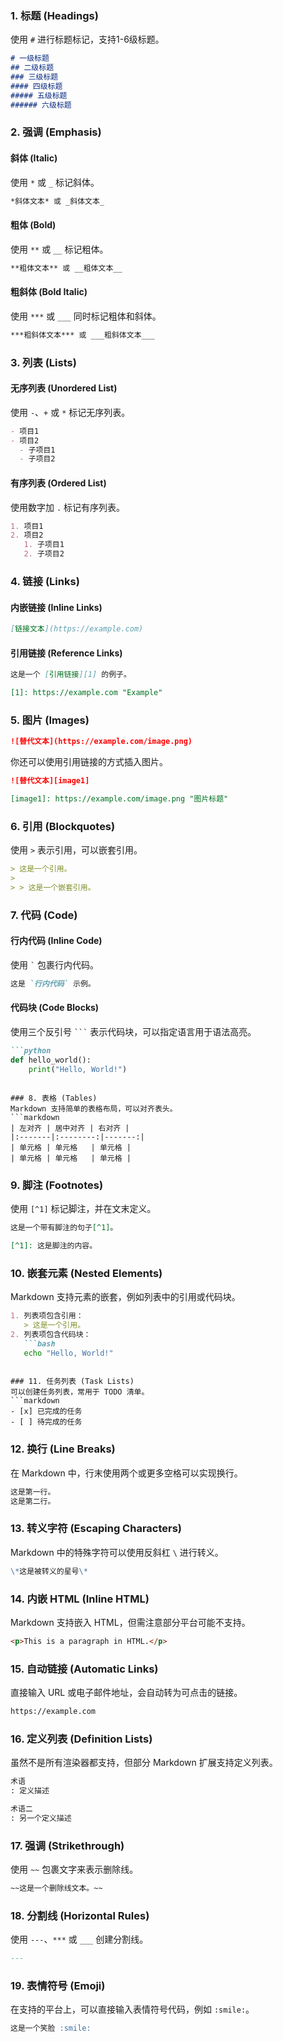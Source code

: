 
### 1. 标题 (Headings)
使用 `#` 进行标题标记，支持1-6级标题。
```markdown
# 一级标题
## 二级标题
### 三级标题
#### 四级标题
##### 五级标题
###### 六级标题
```

### 2. 强调 (Emphasis)
#### 斜体 (Italic)
使用 `*` 或 `_` 标记斜体。
```markdown
*斜体文本* 或 _斜体文本_
```
#### 粗体 (Bold)
使用 `**` 或 `__` 标记粗体。
```markdown
**粗体文本** 或 __粗体文本__
```
#### 粗斜体 (Bold Italic)
使用 `***` 或 `___` 同时标记粗体和斜体。
```markdown
***粗斜体文本*** 或 ___粗斜体文本___
```
### 3. 列表 (Lists)
#### 无序列表 (Unordered List)
使用 `-`、`+` 或 `*` 标记无序列表。
```markdown
- 项目1
- 项目2
  - 子项目1
  - 子项目2
```
#### 有序列表 (Ordered List)
使用数字加 `.` 标记有序列表。
```markdown
1. 项目1
2. 项目2
   1. 子项目1
   2. 子项目2
```

### 4. 链接 (Links)
#### 内嵌链接 (Inline Links)
```markdown
[链接文本](https://example.com)
```
#### 引用链接 (Reference Links)
```markdown
这是一个 [引用链接][1] 的例子。

[1]: https://example.com "Example"
```

### 5. 图片 (Images)
```markdown
![替代文本](https://example.com/image.png)
```
你还可以使用引用链接的方式插入图片。
```markdown
![替代文本][image1]

[image1]: https://example.com/image.png "图片标题"
```

### 6. 引用 (Blockquotes)
使用 `>` 表示引用，可以嵌套引用。
```markdown
> 这是一个引用。
>
> > 这是一个嵌套引用。
```

### 7. 代码 (Code)
#### 行内代码 (Inline Code)
使用 `` ` `` 包裹行内代码。
```markdown
这是 `行内代码` 示例。
```
#### 代码块 (Code Blocks)
使用三个反引号 ```` ``` ```` 表示代码块，可以指定语言用于语法高亮。
```markdown
```python
def hello_world():
    print("Hello, World!")
```
```

### 8. 表格 (Tables)
Markdown 支持简单的表格布局，可以对齐表头。
```markdown
| 左对齐 | 居中对齐 | 右对齐 |
|:-------|:--------:|-------:|
| 单元格 | 单元格   | 单元格 |
| 单元格 | 单元格   | 单元格 |
```

### 9. 脚注 (Footnotes)
使用 `[^1]` 标记脚注，并在文末定义。
```markdown
这是一个带有脚注的句子[^1]。

[^1]: 这是脚注的内容。
```

### 10. 嵌套元素 (Nested Elements)
Markdown 支持元素的嵌套，例如列表中的引用或代码块。
```markdown
1. 列表项包含引用：
   > 这是一个引用。
2. 列表项包含代码块：
   ```bash
   echo "Hello, World!"
   ```
```

### 11. 任务列表 (Task Lists)
可以创建任务列表，常用于 TODO 清单。
```markdown
- [x] 已完成的任务
- [ ] 待完成的任务
```

### 12. 换行 (Line Breaks)
在 Markdown 中，行末使用两个或更多空格可以实现换行。
```markdown
这是第一行。  
这是第二行。
```

### 13. 转义字符 (Escaping Characters)
Markdown 中的特殊字符可以使用反斜杠 `\` 进行转义。
```markdown
\*这是被转义的星号\*
```

### 14. 内嵌 HTML (Inline HTML)
Markdown 支持嵌入 HTML，但需注意部分平台可能不支持。
```markdown
<p>This is a paragraph in HTML.</p>
```

### 15. 自动链接 (Automatic Links)
直接输入 URL 或电子邮件地址，会自动转为可点击的链接。
```markdown
https://example.com
```

### 16. 定义列表 (Definition Lists)
虽然不是所有渲染器都支持，但部分 Markdown 扩展支持定义列表。
```markdown
术语
: 定义描述

术语二
: 另一个定义描述
```

### 17. 强调 (Strikethrough)
使用 `~~` 包裹文字来表示删除线。
```markdown
~~这是一个删除线文本。~~
```

### 18. 分割线 (Horizontal Rules)
使用 `---`、`***` 或 `___` 创建分割线。
```markdown
---
```

### 19. 表情符号 (Emoji)
在支持的平台上，可以直接输入表情符号代码，例如 `:smile:`。
```markdown
这是一个笑脸 :smile:
```
